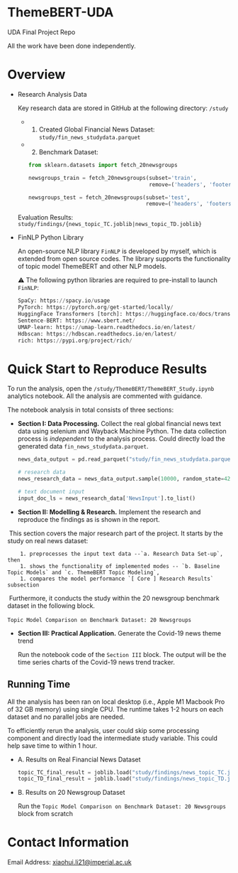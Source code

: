 # ThemeBERT-UDA
UDA Final Project Repo



All the work have been done independently. 



# Overview

* Research Analysis Data

  Key research data are stored in GitHub at the following directory: ```/study```

  * 1. Created Global Financial News Dataset: `study/fin_news_studydata.parquet`

  * 2. Benchmark Dataset:

    ```python
    from sklearn.datasets import fetch_20newsgroups 
    
    newsgroups_train = fetch_20newsgroups(subset='train',
                                          remove=('headers', 'footers', 'quotes'))
    
    newsgroups_test = fetch_20newsgroups(subset='test',
                                         remove=('headers', 'footers', 'quotes'))
    
    ```

  
  Evaluation Results: `study/findings/{news_topic_TC.joblib|news_topic_TD.joblib}`
  
  

* FinNLP Python Library

  An open-source NLP library `FinNLP` is developed by myself, which is extended from open source codes. The library supports the functionality of topic model ThemeBERT and other NLP models.  

  ⚠️ The following python libraries are required to pre-install to launch `FinNLP`:

  ```python
  SpaCy: https://spacy.io/usage
  PyTorch: https://pytorch.org/get-started/locally/
  HuggingFace Transformers [torch]: https://huggingface.co/docs/transformers/installation
  Sentence-BERT: https://www.sbert.net/
  UMAP-learn: https://umap-learn.readthedocs.io/en/latest/
  Hdbscan: https://hdbscan.readthedocs.io/en/latest/ 
  rich: https://pypi.org/project/rich/
  
  ```

  

# Quick Start to Reproduce Results

To run the analysis, open the `/study/ThemeBERT/ThemeBERT_Study.ipynb` analytics notebook. All the analysis are commented with guidance.

The notebook analysis in total consists of three sections:

- **Section I: Data Processing.** Collect the real global financial news text data using selenium and Wayback Machine Python. The data collection process is *independent* to the analysis process. Could directly load the generated data `fin_news_studydata.parquet`.

  ```python
  news_data_output = pd.read_parquet("study/fin_news_studydata.parquet")
  
  # research data
  news_research_data = news_data_output.sample(10000, random_state=42).copy()
  
  # text document input
  input_doc_ls = news_research_data['NewsInput'].to_list()
  
  ```

  

- **Section II: Modelling & Research.** Implement the research and reproduce the findings as is shown in the report. 

​		This section covers the major research part of the project. It starts by the study on real news dataset:

 		1. preprocesses the input text data --`a. Research Data Set-up`, then
 		1. shows the functionality of implemented modes -- `b. Baseline Topic Models` and `c. ThemeBERT Topic Modeling`,  
 		1. compares the model performance `[ Core ] Research Results` subsection

​		Furthermore, it conducts the study within the 20 newsgroup benchmark dataset in the following block.

​		`Topic Model Comparison on Benchmark Dataset: 20 Newsgroups`



- **Section III: Practical Application.** Generate the Covid-19 news theme trend

  Run the notebook code of the `Section III` block. The output will be the time series charts of the Covid-19 news trend tracker.

  

## Running Time

All the analysis has been ran on local desktop (i.e., Apple M1 Macbook Pro of 32 GB memory) using single CPU. The runtime takes 1-2 hours on each dataset and no parallel jobs are needed. 

To efficiently rerun the analysis, user could skip some processing component and directly load the intermediate study variable. This could help save time to within 1 hour.

* A. Results on Real Financial News Dataset

  ```python
  topic_TC_final_result = joblib.load("study/findings/news_topic_TC.joblib")
  topic_TD_final_result = joblib.load("study/findings/news_topic_TD.joblib")
  
  ```

* B. Results on 20 Newsgroup Dataset

  Run the `Topic Model Comparison on Benchmark Dataset: 20 Newsgroups` block from scratch



# Contact Information

Email Address: [xiaohui.li21@imperial.ac.uk](mailto:xiaohui.li21@imperial.ac.uk) 
